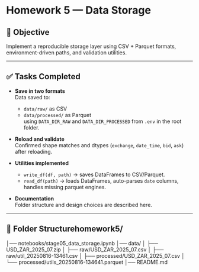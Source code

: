 # Homework 5 — Data Storage

## 📌 Objective
Implement a reproducible storage layer using CSV + Parquet formats, environment-driven paths, and validation utilities.

---

## ✅ Tasks Completed
- **Save in two formats**  
  Data saved to:
  - `data/raw/` as CSV  
  - `data/processed/` as Parquet  
  using `DATA_DIR_RAW` and `DATA_DIR_PROCESSED` from `.env` in the root folder.

- **Reload and validate**  
  Confirmed shape matches and dtypes (`exchange`, `date_time`, `bid`, `ask`) after reloading.

- **Utilities implemented**  
  - `write_df(df, path)` → saves DataFrames to CSV/Parquet.  
  - `read_df(path)` → loads DataFrames, auto-parses `date` columns, handles missing parquet engines.

- **Documentation**  
  Folder structure and design choices are described here.

---

## 📂 Folder Structurehomework5/
│── notebooks/stage05_data_storage.ipynb
│── data/
│ ├── USD_ZAR_2025_07.zip
│ ├── raw/USD_ZAR_2025_07.csv
│ ├── raw/util_20250816-13461.csv
│ ├── processed/USD_ZAR_2025_07.csv
│ └── processed/utils_20250816-134641.parquet
│── README.md